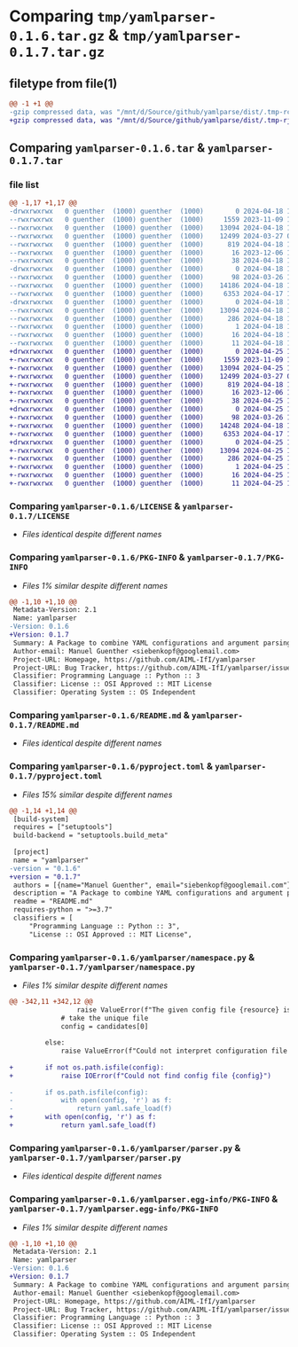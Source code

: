 # Comparing `tmp/yamlparser-0.1.6.tar.gz` & `tmp/yamlparser-0.1.7.tar.gz`

## filetype from file(1)

```diff
@@ -1 +1 @@
-gzip compressed data, was "/mnt/d/Source/github/yamlparse/dist/.tmp-rcbt7dlj/yamlparser-0.1.6.tar", last modified: Thu Apr 18 15:20:58 2024, max compression
+gzip compressed data, was "/mnt/d/Source/github/yamlparse/dist/.tmp-rjtax01e/yamlparser-0.1.7.tar", last modified: Thu Apr 25 11:31:22 2024, max compression
```

## Comparing `yamlparser-0.1.6.tar` & `yamlparser-0.1.7.tar`

### file list

```diff
@@ -1,17 +1,17 @@
-drwxrwxrwx   0 guenther  (1000) guenther  (1000)        0 2024-04-18 15:20:58.769998 yamlparser-0.1.6/
--rwxrwxrwx   0 guenther  (1000) guenther  (1000)     1559 2023-11-09 10:17:41.000000 yamlparser-0.1.6/LICENSE
--rwxrwxrwx   0 guenther  (1000) guenther  (1000)    13094 2024-04-18 15:20:58.767995 yamlparser-0.1.6/PKG-INFO
--rwxrwxrwx   0 guenther  (1000) guenther  (1000)    12499 2024-03-27 07:51:12.000000 yamlparser-0.1.6/README.md
--rwxrwxrwx   0 guenther  (1000) guenther  (1000)      819 2024-04-18 15:19:51.000000 yamlparser-0.1.6/pyproject.toml
--rwxrwxrwx   0 guenther  (1000) guenther  (1000)       16 2023-12-06 12:16:15.000000 yamlparser-0.1.6/requirements.txt
--rwxrwxrwx   0 guenther  (1000) guenther  (1000)       38 2024-04-18 15:20:58.770993 yamlparser-0.1.6/setup.cfg
-drwxrwxrwx   0 guenther  (1000) guenther  (1000)        0 2024-04-18 15:20:58.741995 yamlparser-0.1.6/yamlparser/
--rwxrwxrwx   0 guenther  (1000) guenther  (1000)       98 2024-03-26 16:19:18.000000 yamlparser-0.1.6/yamlparser/__init__.py
--rwxrwxrwx   0 guenther  (1000) guenther  (1000)    14186 2024-04-18 11:56:06.000000 yamlparser-0.1.6/yamlparser/namespace.py
--rwxrwxrwx   0 guenther  (1000) guenther  (1000)     6353 2024-04-17 17:09:30.000000 yamlparser-0.1.6/yamlparser/parser.py
-drwxrwxrwx   0 guenther  (1000) guenther  (1000)        0 2024-04-18 15:20:58.762009 yamlparser-0.1.6/yamlparser.egg-info/
--rwxrwxrwx   0 guenther  (1000) guenther  (1000)    13094 2024-04-18 15:20:58.000000 yamlparser-0.1.6/yamlparser.egg-info/PKG-INFO
--rwxrwxrwx   0 guenther  (1000) guenther  (1000)      286 2024-04-18 15:20:58.000000 yamlparser-0.1.6/yamlparser.egg-info/SOURCES.txt
--rwxrwxrwx   0 guenther  (1000) guenther  (1000)        1 2024-04-18 15:20:58.000000 yamlparser-0.1.6/yamlparser.egg-info/dependency_links.txt
--rwxrwxrwx   0 guenther  (1000) guenther  (1000)       16 2024-04-18 15:20:58.000000 yamlparser-0.1.6/yamlparser.egg-info/requires.txt
--rwxrwxrwx   0 guenther  (1000) guenther  (1000)       11 2024-04-18 15:20:58.000000 yamlparser-0.1.6/yamlparser.egg-info/top_level.txt
+drwxrwxrwx   0 guenther  (1000) guenther  (1000)        0 2024-04-25 11:31:22.752082 yamlparser-0.1.7/
+-rwxrwxrwx   0 guenther  (1000) guenther  (1000)     1559 2023-11-09 10:17:41.000000 yamlparser-0.1.7/LICENSE
+-rwxrwxrwx   0 guenther  (1000) guenther  (1000)    13094 2024-04-25 11:31:22.751085 yamlparser-0.1.7/PKG-INFO
+-rwxrwxrwx   0 guenther  (1000) guenther  (1000)    12499 2024-03-27 07:51:12.000000 yamlparser-0.1.7/README.md
+-rwxrwxrwx   0 guenther  (1000) guenther  (1000)      819 2024-04-18 19:55:02.000000 yamlparser-0.1.7/pyproject.toml
+-rwxrwxrwx   0 guenther  (1000) guenther  (1000)       16 2023-12-06 12:16:15.000000 yamlparser-0.1.7/requirements.txt
+-rwxrwxrwx   0 guenther  (1000) guenther  (1000)       38 2024-04-25 11:31:22.753074 yamlparser-0.1.7/setup.cfg
+drwxrwxrwx   0 guenther  (1000) guenther  (1000)        0 2024-04-25 11:31:22.742071 yamlparser-0.1.7/yamlparser/
+-rwxrwxrwx   0 guenther  (1000) guenther  (1000)       98 2024-03-26 16:19:18.000000 yamlparser-0.1.7/yamlparser/__init__.py
+-rwxrwxrwx   0 guenther  (1000) guenther  (1000)    14248 2024-04-18 19:54:35.000000 yamlparser-0.1.7/yamlparser/namespace.py
+-rwxrwxrwx   0 guenther  (1000) guenther  (1000)     6353 2024-04-17 17:09:30.000000 yamlparser-0.1.7/yamlparser/parser.py
+drwxrwxrwx   0 guenther  (1000) guenther  (1000)        0 2024-04-25 11:31:22.749093 yamlparser-0.1.7/yamlparser.egg-info/
+-rwxrwxrwx   0 guenther  (1000) guenther  (1000)    13094 2024-04-25 11:31:22.000000 yamlparser-0.1.7/yamlparser.egg-info/PKG-INFO
+-rwxrwxrwx   0 guenther  (1000) guenther  (1000)      286 2024-04-25 11:31:22.000000 yamlparser-0.1.7/yamlparser.egg-info/SOURCES.txt
+-rwxrwxrwx   0 guenther  (1000) guenther  (1000)        1 2024-04-25 11:31:22.000000 yamlparser-0.1.7/yamlparser.egg-info/dependency_links.txt
+-rwxrwxrwx   0 guenther  (1000) guenther  (1000)       16 2024-04-25 11:31:22.000000 yamlparser-0.1.7/yamlparser.egg-info/requires.txt
+-rwxrwxrwx   0 guenther  (1000) guenther  (1000)       11 2024-04-25 11:31:22.000000 yamlparser-0.1.7/yamlparser.egg-info/top_level.txt
```

### Comparing `yamlparser-0.1.6/LICENSE` & `yamlparser-0.1.7/LICENSE`

 * *Files identical despite different names*

### Comparing `yamlparser-0.1.6/PKG-INFO` & `yamlparser-0.1.7/PKG-INFO`

 * *Files 1% similar despite different names*

```diff
@@ -1,10 +1,10 @@
 Metadata-Version: 2.1
 Name: yamlparser
-Version: 0.1.6
+Version: 0.1.7
 Summary: A Package to combine YAML configurations and argument parsing
 Author-email: Manuel Guenther <siebenkopf@googlemail.com>
 Project-URL: Homepage, https://github.com/AIML-IfI/yamlparser
 Project-URL: Bug Tracker, https://github.com/AIML-IfI/yamlparser/issues
 Classifier: Programming Language :: Python :: 3
 Classifier: License :: OSI Approved :: MIT License
 Classifier: Operating System :: OS Independent
```

### Comparing `yamlparser-0.1.6/README.md` & `yamlparser-0.1.7/README.md`

 * *Files identical despite different names*

### Comparing `yamlparser-0.1.6/pyproject.toml` & `yamlparser-0.1.7/pyproject.toml`

 * *Files 15% similar despite different names*

```diff
@@ -1,14 +1,14 @@
 [build-system]
 requires = ["setuptools"]
 build-backend = "setuptools.build_meta"
 
 [project]
 name = "yamlparser"
-version = "0.1.6"
+version = "0.1.7"
 authors = [{name="Manuel Guenther", email="siebenkopf@googlemail.com"}]
 description = "A Package to combine YAML configurations and argument parsing"
 readme = "README.md"
 requires-python = ">=3.7"
 classifiers = [
     "Programming Language :: Python :: 3",
     "License :: OSI Approved :: MIT License",
```

### Comparing `yamlparser-0.1.6/yamlparser/namespace.py` & `yamlparser-0.1.7/yamlparser/namespace.py`

 * *Files 1% similar despite different names*

```diff
@@ -342,11 +342,12 @@
                 raise ValueError(f"The given config file {resource} is not unique in package {package}; candidates are: {candidates}")
             # take the unique file
             config = candidates[0]
 
         else:
             raise ValueError(f"Could not interpret configuration file {config}")
 
+        if not os.path.isfile(config):
+            raise IOError(f"Could not find config file {config}")
 
-        if os.path.isfile(config):
-            with open(config, 'r') as f:
-                return yaml.safe_load(f)
+        with open(config, 'r') as f:
+            return yaml.safe_load(f)
```

### Comparing `yamlparser-0.1.6/yamlparser/parser.py` & `yamlparser-0.1.7/yamlparser/parser.py`

 * *Files identical despite different names*

### Comparing `yamlparser-0.1.6/yamlparser.egg-info/PKG-INFO` & `yamlparser-0.1.7/yamlparser.egg-info/PKG-INFO`

 * *Files 1% similar despite different names*

```diff
@@ -1,10 +1,10 @@
 Metadata-Version: 2.1
 Name: yamlparser
-Version: 0.1.6
+Version: 0.1.7
 Summary: A Package to combine YAML configurations and argument parsing
 Author-email: Manuel Guenther <siebenkopf@googlemail.com>
 Project-URL: Homepage, https://github.com/AIML-IfI/yamlparser
 Project-URL: Bug Tracker, https://github.com/AIML-IfI/yamlparser/issues
 Classifier: Programming Language :: Python :: 3
 Classifier: License :: OSI Approved :: MIT License
 Classifier: Operating System :: OS Independent
```

